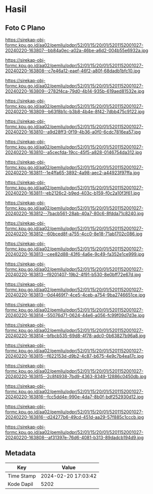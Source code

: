 # Hasil

## Foto C Plano

https://sirekap-obj-formc.kpu.go.id/aa02/pemilu/pdpr/52/01/15/20/01/5201152001027-20240220-163807--bb84a0ec-a02a-46be-a6d2-004b55e6932a.jpg

https://sirekap-obj-formc.kpu.go.id/aa02/pemilu/pdpr/52/01/15/20/01/5201152001027-20240220-163808--c7e46a12-eaef-46f2-a80f-68dadb1bfc10.jpg

https://sirekap-obj-formc.kpu.go.id/aa02/pemilu/pdpr/52/01/15/20/01/5201152001027-20240220-163809--2782f4ca-79d0-4b14-935b-619aed81532e.jpg

https://sirekap-obj-formc.kpu.go.id/aa02/pemilu/pdpr/52/01/15/20/01/5201152001027-20240220-163809--b63f8b1c-b3b8-4b4e-8f42-7dbb475c9122.jpg

https://sirekap-obj-formc.kpu.go.id/aa02/pemilu/pdpr/52/01/15/20/01/5201152001027-20240220-163810--a9d28ff3-0f19-4b36-a0f0-6cdc7816ea57.jpg

https://sirekap-obj-formc.kpu.go.id/aa02/pemilu/pdpr/52/01/15/20/01/5201152001027-20240220-163810--a5cecfda-19cc-45f5-a828-0146754da312.jpg

https://sirekap-obj-formc.kpu.go.id/aa02/pemilu/pdpr/52/01/15/20/01/5201152001027-20240220-163811--1e4ffa65-3892-4a98-aec2-a44923f97ffa.jpg

https://sirekap-obj-formc.kpu.go.id/aa02/pemilu/pdpr/52/01/15/20/01/5201152001027-20240220-163811--eb2126c2-b9ed-403c-b159-f0c2a10f3f61.jpg

https://sirekap-obj-formc.kpu.go.id/aa02/pemilu/pdpr/52/01/15/20/01/5201152001027-20240220-163812--7bacb561-28ab-40a7-80c6-8fdda71c8240.jpg

https://sirekap-obj-formc.kpu.go.id/aa02/pemilu/pdpr/52/01/15/20/01/5201152001027-20240220-163812--60bced8f-a755-4cc0-8e18-71ab1702c086.jpg

https://sirekap-obj-formc.kpu.go.id/aa02/pemilu/pdpr/52/01/15/20/01/5201152001027-20240220-163813--cee82d88-43f6-4a6e-9c49-fa352e1ce999.jpg

https://sirekap-obj-formc.kpu.go.id/aa02/pemilu/pdpr/52/01/15/20/01/5201152001027-20240220-163813--f9201407-19b2-4f91-b530-8e0bff72e67d.jpg

https://sirekap-obj-formc.kpu.go.id/aa02/pemilu/pdpr/52/01/15/20/01/5201152001027-20240220-163813--0d4469f7-4ce5-4ceb-a754-9ba2746651ce.jpg

https://sirekap-obj-formc.kpu.go.id/aa02/pemilu/pdpr/52/01/15/20/01/5201152001027-20240220-163814--55076d71-0624-44e6-a056-fc99f09d7d3e.jpg

https://sirekap-obj-formc.kpu.go.id/aa02/pemilu/pdpr/52/01/15/20/01/5201152001027-20240220-163814--bfbcb535-69d8-4f78-adc0-0b63827b96a8.jpg

https://sirekap-obj-formc.kpu.go.id/aa02/pemilu/pdpr/52/01/15/20/01/5201152001027-20240220-163815--f622153d-d9b2-4c87-b675-4e9c7b4ea17c.jpg

https://sirekap-obj-formc.kpu.go.id/aa02/pemilu/pdpr/52/01/15/20/01/5201152001027-20240220-163815--2c8f4938-7bd9-4363-8349-12886c0450db.jpg

https://sirekap-obj-formc.kpu.go.id/aa02/pemilu/pdpr/52/01/15/20/01/5201152001027-20240220-163816--fcc5dd4e-990e-4da7-8b0f-bdf252930d12.jpg

https://sirekap-obj-formc.kpu.go.id/aa02/pemilu/pdpr/52/01/15/20/01/5201152001027-20240220-163816--d24277b6-49cd-451d-aa29-57f885c1cccb.jpg

https://sirekap-obj-formc.kpu.go.id/aa02/pemilu/pdpr/52/01/15/20/01/5201152001027-20240220-163808--af31397e-76d6-4081-b313-89dadcb194d9.jpg


## Metadata

| Key        | Value               |
| ---------- | ------------------- |
| Time Stamp | 2024-02-20 17:03:42 |
| Kode Dapil | 5202                |



